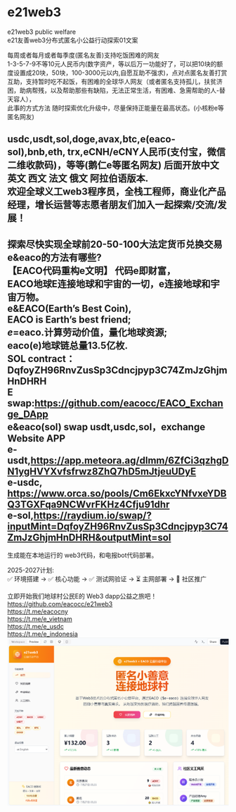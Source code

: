 # e21web3
e21web3 public welfare <br />
e21友善web3分布式匿名小公益行动探索01文案<br />

每周或者每月或者每季度(匿名友善)支持吃饭困难的网友<br />
1-3-5-7-9不等10元人民币内(数字资产，等以后万一功能好了，可以把10块的额度设置成20块，50块，100-3000元以内,自愿互助不强求)，点对点匿名友善打赏互助，支持暂时吃不起饭，有困难的全球华人网友（或者匿名支持孤儿，扶贫济困，助病帮残，以及帮助那些有缺陷，无法正常生活，有困难、急需帮助的人-替天容人），<br />
此事的方式方法 随时探索优化升级中，尽量保持正能量在最高状态。(小核粉e等匿名网友)<br />

usdc,usdt,sol,doge,avax,btc,e(eaco-sol),bnb,eth, trx,eCNH/eCNY人民币(支付宝，微信二维收款码)，等等(鹅仁e等匿名网友) 后面开放中文 英文 西文 法文 俄文 阿拉伯语版本.<br />
欢迎全球义工web3程序员，全栈工程师，商业化产品经理，增长运营等志愿者朋友们加入一起探索/交流/发展！<br />
------
探索尽快实现全球前20-50-100大法定货币兑换交易e&eaco的方法有哪些?<br />
【EACO代码重构e文明】 代码e即财富，<br />
EACO地球E连接地球和宇宙的一切，e连接地球和宇宙万物。<br />
e&EACO(Earth’s Best Coin),<br />
EACO is Earth’s best friend;<br />
$e=$eaco.计算劳动价值，量化地球资源;<br />
eaco(e)地球链总量13.5亿枚.<br />
SOL contract：<br />
DqfoyZH96RnvZusSp3Cdncjpyp3C74ZmJzGhjmHnDHRH <br />
E swap:https://github.com/eacocc/EACO_Exchange_DApp <br />
e&eaco(sol) swap usdt,usdc,sol，exchange Website APP <br />
e-usdt,https://app.meteora.ag/dlmm/6ZfCi3qzhgDN1ygHVYXvfsfrwz8ZhQ7hD5mJtjeuUDyE <br />
e-usdc, <br />
https://www.orca.so/pools/Cm6EkxcYNfvxeYDBQ3TGXFqa9NCWvrFKHz4Cfju91dhr <br />
e-sol,https://raydium.io/swap/?inputMint=DqfoyZH96RnvZusSp3Cdncjpyp3C74ZmJzGhjmHnDHRH&outputMint=sol <br />
------
生成能在本地运行的 web3代码，和电报bot代码部署。<br />

2025-2027计划:<br />
✅ 环境搭建 → ✅ 核心功能 → ✅ 测试网验证 → ⏳ 主网部署 → 🚀 社区推广 <br />

立即开始我们地球村公民E的 Web3 dapp公益之旅吧！ <br />
https://github.com/eacocc/e21web3 <br />
https://t.me/eacocny <br />
https://t.me/e_vietnam <br />
https://t.me/e_usdc <br />
https://t.me/e_indonesia <br />
<img src="https://github.com/eacocc/e21web3/blob/main/cn01.png" alt="e21 web3 匿名公益中文版01"></img>

